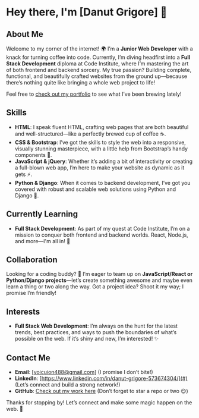 # Hey there, I'm [Danut Grigore] 👋

## About Me

Welcome to my corner of the internet! 🌍 I’m a **Junior Web Developer** with a knack for turning coffee into code. Currently, I’m diving headfirst into a **Full Stack Development** diploma at Code Institute, where I’m mastering the art of both frontend and backend sorcery. My true passion? Building complete, functional, and beautifully crafted websites from the ground up—because there’s nothing quite like bringing a whole web project to life!

Feel free to [check out my portfolio](#) to see what I’ve been brewing lately!

## Skills

- **HTML**: I speak fluent HTML, crafting web pages that are both beautiful and well-structured—like a perfectly brewed cup of coffee ☕.
- **CSS & Bootstrap**: I’ve got the skills to style the web into a responsive, visually stunning masterpiece, with a little help from Bootstrap’s handy components 🎨.
- **JavaScript & jQuery**: Whether it’s adding a bit of interactivity or creating a full-blown web app, I’m here to make your website as dynamic as it gets ⚡.
- **Python & Django**: When it comes to backend development, I’ve got you covered with robust and scalable web solutions using Python and Django 🐍.

## Currently Learning

- **Full Stack Development**: As part of my quest at Code Institute, I’m on a mission to conquer both frontend and backend worlds. React, Node.js, and more—I'm all in! 🚀

## Collaboration

Looking for a coding buddy? 🎉 I’m eager to team up on **JavaScript/React or Python/Django projects**—let’s create something awesome and maybe even learn a thing or two along the way. Got a project idea? Shoot it my way; I promise I’m friendly!

## Interests

- **Full Stack Web Development**: I’m always on the hunt for the latest trends, best practices, and ways to push the boundaries of what’s possible on the web. If it’s shiny and new, I’m interested! ✨

## Contact Me

- **Email**: [voicuion488@gmail.com] (I promise I don’t bite!)
- **LinkedIn**: [https://www.linkedin.com/in/danut-grigore-573674304/](#) (Let’s connect and build a strong network!)
- **GitHub**: [Check out my work here](https://github.com/Danut89?tab=repositories) (Don’t forget to star a repo or two 😉)

Thanks for stopping by! Let’s connect and make some magic happen on the web. 🌟
